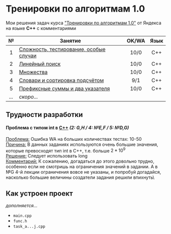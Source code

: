 # Тренировки по алгоритмам 1.0
Мои решения задач курса ["Тренировки по алгоритмам 1.0"](https://yandex.ru/yaintern/algorithm-training_1) от Яндекса на языке **C++** с комментариями

| № | Занятие | OK/WA | Язык |
| :-: | - | :-: | :-: |
| 1 | [Сложность, тестирование, особые случаи](/training_1.0/1_complexity/) | 10/0 | C++ | 
| 2 | [Линейный поиск](/training_1.0/2_linear%20search/) | 10/0 | C++ | 
| 3 | [Множества](/training_1.0/3_set/) | 10/0 | C++ | 
| 4 | [Словари и сортировка подсчётом](/training_1.0/4_dictionaries/) | 9/1 | C++ |
| 5 | [Префиксные суммы и два указателя](/training_1.0/5_prefix%20sum/) | 10/0 | C++ |
| *...* | *скоро...* | | |

## Трудности разработки
#### Проблема с типом int в [C++](https://www.youtube.com/shorts/yV0heEXVKjY) *(2: G,H / 4: №E,F / 5: №D,G)*
<ins>Проблема:</ins> Ошибка WA на больших количествах тестах: 10-50\
<ins>Причина:</ins> В данных заданиях используются очень большие значения, которые превосходят тип int в C++, т.е. больше $2*10^9$\
<ins>Решение:</ins> Следует использовать long\
<ins>Комментарий:</ins> К сожалению, догадаться до этого довольно трудно, особенно если не смотришь на ограничения значений в задании. А в №G 4-й лекции ограничения вовсе не указаны, и попробуй догадайся, насколько большие величины создатели задания решили впихнуть\

## Как устроен проект
*дополняется...*
- `main.cpp`
- `func.h`
- `task_a...j.cpp`

